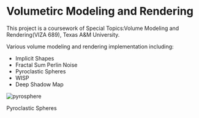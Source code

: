 # Volumetirc Modeling and Rendering

This project is a coursework of Special Topics:Volume Modeling and Rendering(VIZA 689), Texas A&M University.


Various volume modeling and rendering implementation including:

- Implicit Shapes
- Fractal Sum Perlin Noise
- Pyroclastic Spheres
- WISP
- Deep Shadow Map

![pyrosphere](https://user-images.githubusercontent.com/44325719/47470241-86d0da00-d7ca-11e8-8e93-db9a780869a9.jpg)

Pyroclastic Spheres

